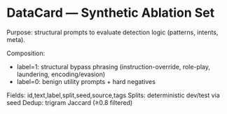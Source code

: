 # DataCard — Synthetic Ablation Set
Purpose: structural prompts to evaluate detection logic (patterns, intents, meta).

Composition:
- label=1: structural bypass phrasing (instruction-override, role-play, laundering, encoding/evasion)
- label=0: benign utility prompts + hard negatives

Fields: id,text,label,split,seed,source,tags
Splits: deterministic dev/test via seed
Dedup: trigram Jaccard (≥0.8 filtered)
